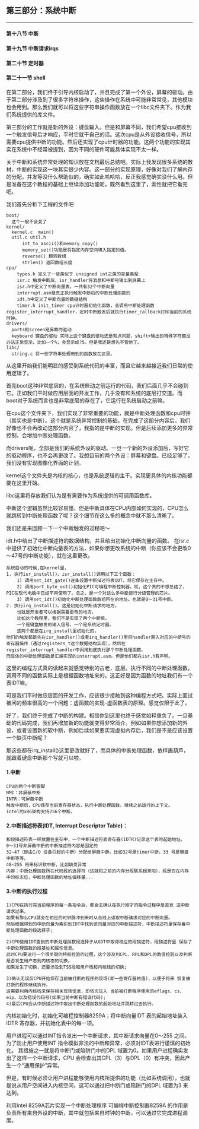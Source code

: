 ## 第三部分：系统中断
-------------

#### 第十八节   中断
#### 第十九节   中断请求irqs
#### 第二十节   定时器
#### 第二十一节   shell


在第二部分，我们终于引导内核启动了，并且完成了第一个外设，屏幕的驱动。由于第二部分涉及到了很多字符串操作，这些操作在系统中可能非常常见，其他模块也会用到。那么我们就可以将这些字符串操作函数放在一个libc文件夹下。作为我们系统提供的库文件。

第三部分的工作就是新的外设：键盘输入。但是和屏幕不同，我们希望cpu接收到一个触发信号后才响应，平时它就干自己的活。这次cpu是从外设接收信号，所以需要cpu提供中断的功能。然后还实现了cpu计时器的功能。这两个功能的实现其实在系统中不经常被提到，因为不同的硬件可能具体实现不太一样。

关于中断和系统异常处理的知识放在文档最后总结吧。实际上我发现很多系统的教材，中断的实现这一块其实很少内容。这一部分的实现原理，好像对我们了解内存的分配，并发等没什么帮助似的，确实如此哈哈哈，反正我感觉确实没什么用。但是准备在这个教程的基础上继续添加功能呢，既然看到这里了，索性就把它看完吧。


我们首先分析下工程的文件吧

    boot/
      这个一般不会变了
    kernel/
      kernel.c  main()
      util.c util.h
          int_to_ascii()和memory_copy()
          memory_set()功能是将指定内存空间填入指定的值。
          reverse() 翻转数组
          strlen() 返回数组长度
    cpu/
        types.h 定义了一些类似于 unsigned int之类的变量类型
        isr.c 触发中断后，isr_handler将消息和中断号输出到屏幕上
        isr.h中定义了中断向量表，一共有32个中断向量
        interrupt.asm是真正执行触发中断后的中断处理函数的
        idt.h中定义了中断向量的数据结构
        timer.h init_timer cpu计时器初始化函数，会调用中断处理函数register_interrupt_handler，定时中断触发后就执行timer_callback打印当前的系统时钟。
    drivers/
      ports和screen是屏幕的驱动
      keyboard 键盘的驱动 实际上这个键盘的驱动还是有点问题，shift+输出的特殊字符都没办法正常显示，比如一个%，会显示成?5。但是我还是想先不管他了。
    libc/
      string.c 将一些字符串处理用到的函数放在这里。

从这里开始我们能明显的感受到系统代码的丰富，而且它越来越接近我们日常的使用逻辑了。

首先boot这种非常底层的，在系统启动之前运行的代码，我们后面几乎不会碰到它。正如我们平时做应用层面的开发工作，几乎没有和系统的底层打交道。而boot对于系统而言也是非常底层的存在了，它运行在系统启动之前嘛。

在cpu这个文件夹下，我们实现了非常重要的功能，就是中断处理函数和cpu时钟（其实也是中断）。这个就是系统异常控制的基础。在完成了这部分内容后，我们好像也不会再改动这部分内容了，我指的是中断的实现。但是后续添加更多的异常控制，会增加中断处理函数。

而drivers呢，全部是我们的系统外设的驱动。一旦一个新的外设添加后，写好它的驱动程序，也不会再更改了。我想目前的两个外设：屏幕和键盘。已经足够了，我们没有实现图像化界面的计划。

kernel这个文件夹是内核的核心，也是系统逻辑的主干。实现更具体的内核功能都要在这里开始。

libc这里将存放我们认为是有需要作为系统提供的可调用函数库。


中断这个逻辑虽然比较容易懂，但是中断具体在CPU内部如何实现的，CPU怎么就跳转到中断处理函数了呢？这个细节在这么多的概念中就不那么清晰了。

我们还是来回顾一下一个中断触发的过程吧～

idt.h中给出了中断描述符的数据结构，并且给出初始化中断向量的函数。
在isr.c中提供了初始化中断向量表的方法，如果你想更改系统的中断（你应该不会更改0～47号的中断功能），就在这里更改。

    系统启动的时候,在kernel里，
    1. 执行isr_install()。isr_install()调用以下三个函数：
        1) 调用set_idt_gate()逐条设置中断描述符表IDT，将它保存在主存中。
        2) 调用port_byte_out()初始化PIC可编程中断控制器。哎，这个真的不想总结了，PIC在现代电脑中已经不再使用了。总之，是一个对这么多中断进行分级管理的芯片。
        3) 调用set_idt()初始化中断处理函数数组所在的地址。也就是0～31号中断。
    2. 执行irq_install()。这是初始化中断请求的地方。
        也就是开发者可以根据需要更改的地方。
        比如这个教程里，我们不是实现了两个中断嘛。
        一个是键盘触发的输入信号，一个是系统定时器。
        这两个都是在irq_install里初始化的。
    他们的触发都是先在isr_handler()或者irq_handler()里将handler置入对应的中断号的寄存器操作（通过registers_t这个数据结构实现），然后在register_interrupt_handler中调用到底执行那个中断处理函数。
    而具体的中断处理函数是汇编实现的interrupt.asm。但是他们都在isr.h有声明。


这里的编程方式真的读起来就感觉特别的古老，底层。执行不同的中断处理函数，调用不同的函数实际上是根据函数地址来的。这正好是因为函数的地址我们有一个表IDT嘛。

可是我们平时做应层面的开发工作，应该很少接触到这种编程方式吧。实际上面试被问的频率很高的一个问题：虚函数的实现-虚函数表的原理。感觉仅限于此了。


好了，我们终于完成了中断的构建。相信你到这里也终于感觉如释重负了。一旦基础的代码完成，我们再增加新的功能就变得非常简介。例如如果你想添加新的外设，或者设置新的软中断，例如后续如果要实现虚拟内存后，我们是不是应该设置一个缺页中断呢？

那这些都在irq_install()这里更改就好了，而具体的中断处理函数，依样画葫芦，就跟着键盘中断那个写就可以啦。

#### 1.中断
    CPU的两个中断管脚
    NMI：非屏蔽中断
    INTR：可屏蔽中断
    触发中断后，CPU保存当前寄存器状态，执行中断处理函数。继续之前运行的上下文。
    intel的x86架构支持256个中断。  

#### 2.中断描述符表(IDT, Interrupt Descriptor Table)：

    和段描述符表一样放置在主存中，一个中断描述符表寄存器(IDTR)记录这个表的起始地址。
    0～31号非屏蔽中断的中断描述符内容是固定的
    32~47（即由I/O 设备引起的中断）分配给屏蔽中断。比如32号是timer中断，33 号是键盘中断等等。
    48~255 用来标识软中断，比如缺页异常
    内容：中断处理函数所在代码段的选择符（这就和之前的内存分段联系起来啦），段是否在内存中的标志位，中断处理函数的地址偏移量...

#### 3.中断的执行过程

    1)CPU在执行完当前程序的每一条指令后，都会去确认在执行刚才的指令过程中是否发 送中断请求过来。
    如果有那么CPU就会在相应的时钟脉冲到来时从总线上读取中断请求对应的中断向量。
    然后根据得到的中断向量为索引到IDT中找到该向量对应的中断描述符，中断描述符里保存着中断处理函数的段选择子;

    2)CPU使用IDT查到的中断处理函数段选择子从GDT中取得相应的段描述符，段描述符里 保存了中断处理函数的段基址和属性信息。
    此时CPU要进行一个很关键的特权检验的过程，这个涉及到CPL、RPL和DPL的数值检验以及判断是否发生用户态到内核态的切换。
    如果发生了切换，还要涉及到TSS段和用户栈和内核栈的切换;

    3)确认无误后CPU开始保存当前被打断的程序的现场(即一些寄存器的值)，以便于将来 恢复被打断的程序继续执行。
    这需要利用内核栈来保存相关现场信息，即依次压入 当前被打断程序使用的eflags、cs、eip、以及错误代码号(如果当前中断有错误代码);
    4)最后CPU会从中断描述符中取出中断处理函数的起始地址并跳转过去执行。

内核初始化时，初始化可编程控制器8259A；将中断向量IDT 表的起始地址装入IDTR 寄存器，并初始化表中的每一项。

用户进程可以通过INT指令发出一个中断请求，其中断请求向量在0～255 之间。
为了防止用户使用INT 指令模拟非法的中断和异常，必须对IDT表进行谨慎的初始化。
其措施之一就是将中断门或陷阱门中的DPL 域置为0。如果用户进程确实发出了这样一个中断请求，CPU 会检查出其CPL（3）与DPL（0）有冲突，因此产生一个“通用保护”异常。

但是，有时候必须让用户进程能够使用内核所提供的功能（比如系统调用），也就是说从用户空间进入内核空间，这可以通过把中断门或陷阱门的DPL 域置为3 来达到。

利用Intel 8259A芯片实现一个中断处理程序
可编程中断控制器8259A 的作用是负责所有来自外设的中断，其中就包括来自时钟的中断，可以通过它完成进程调度。

